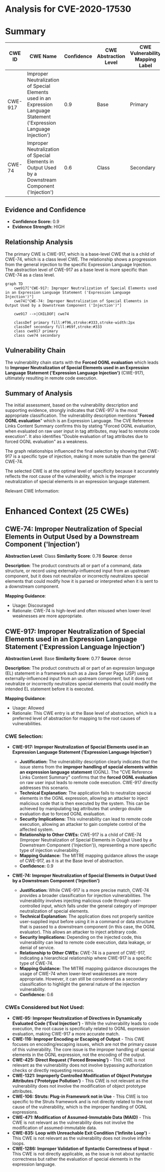 # Analysis for CVE-2020-17530

# Summary
| CWE ID  | CWE Name   | Confidence | CWE Abstraction Level | CWE Vulnerability Mapping Label | CWE-Vulnerability Mapping Notes |
|--------------|-------------------------------------------------------------------------------------------------|------------------|---------------------------|------------------------------------|------------------------------------------------------------------------------------------------------------------------------------|
| CWE-917  | Improper Neutralization of Special Elements used in an Expression Language Statement ('Expression Language Injection') | 0.9 | Base   | Primary | Allowed |
| CWE-74  | Improper Neutralization of Special Elements in Output Used by a Downstream Component ('Injection') | 0.6 | Class  | Secondary | Discouraged |

## Evidence and Confidence

*   **Confidence Score:** 0.9
*   **Evidence Strength:** HIGH

## Relationship Analysis
The primary CWE is CWE-917, which is a base-level CWE that is a child of CWE-74, which is a class level CWE. The relationship shows a progression from the general injection to the specific Expression Language Injection. The abstraction level of CWE-917 as a base level is more specific than CWE-74 as a class level.

```mermaid
graph TD
    cwe917["CWE-917: Improper Neutralization of Special Elements used in an Expression Language Statement ('Expression Language Injection')"]
    cwe74["CWE-74: Improper Neutralization of Special Elements in Output Used by a Downstream Component ('Injection')"]

    cwe917 -->|CHILDOF| cwe74

    classDef primary fill:#f96,stroke:#333,stroke-width:2px
    classDef secondary fill:#69f,stroke:#333
    class cwe917 primary
    class cwe74 secondary
```

## Vulnerability Chain
The vulnerability chain starts with the **Forced OGNL evaluation** which leads to **Improper Neutralization of Special Elements used in an Expression Language Statement ('Expression Language Injection')** (CWE-917), ultimately resulting in remote code execution.

## Summary of Analysis
The initial assessment, based on the vulnerability description and supporting evidence, strongly indicates that CWE-917 is the most appropriate classification. The vulnerability description mentions "**Forced OGNL evaluation**" which is an Expression Language. The CVE Reference Links Content Summary confirms this by stating "Forced OGNL evaluation, when evaluated on raw user input in tag attributes, may lead to remote code execution". It also identifies "Double evaluation of tag attributes due to forced OGNL evaluation" as a weakness.

The graph relationships influenced the final selection by showing that CWE-917 is a specific type of injection, making it more suitable than the general CWE-74.

The selected CWE is at the optimal level of specificity because it accurately reflects the root cause of the vulnerability, which is the improper neutralization of special elements in an expression language statement.

Relevant CWE Information:

# Enhanced Context (25 CWEs)

## CWE-74: Improper Neutralization of Special Elements in Output Used by a Downstream Component ('Injection')
**Abstraction Level**: Class
**Similarity Score**: 0.78
**Source**: dense

**Description**:
The product constructs all or part of a command, data structure, or record using externally-influenced input from an upstream component, but it does not neutralize or incorrectly neutralizes special elements that could modify how it is parsed or interpreted when it is sent to a downstream component.

**Mapping Guidance**:
- Usage: Discouraged
- Rationale: CWE-74 is high-level and often misused when lower-level weaknesses are more appropriate.

## CWE-917: Improper Neutralization of Special Elements used in an Expression Language Statement ('Expression Language Injection')
**Abstraction Level**: Base
**Similarity Score**: 0.77
**Source**: dense

**Description**:
The product constructs all or part of an expression language (EL) statement in a framework such as a Java Server Page (JSP) using externally-influenced input from an upstream component, but it does not neutralize or incorrectly neutralizes special elements that could modify the intended EL statement before it is executed.

**Mapping Guidance**:
- Usage: Allowed
- Rationale: This CWE entry is at the Base level of abstraction, which is a preferred level of abstraction for mapping to the root causes of vulnerabilities.

### CWE Selection:

*   **CWE-917: Improper Neutralization of Special Elements used in an Expression Language Statement ('Expression Language Injection')**
    *   **Justification:** The vulnerability description clearly indicates that the issue stems from the **improper handling of special elements within an expression language statement** (OGNL). The "CVE Reference Links Content Summary" confirms that the **forced OGNL evaluation** on raw user input leads to remote code execution. CWE-917 directly addresses this scenario.
    *   **Technical Explanation:** The application fails to neutralize special elements in the OGNL expression, allowing an attacker to inject malicious code that is then executed by the system. This can be achieved by manipulating tag attributes that undergo double evaluation due to forced OGNL evaluation.
    *   **Security Implications:** This vulnerability can lead to remote code execution, allowing an attacker to gain complete control of the affected system.
    *   **Relationship to Other CWEs:** CWE-917 is a child of CWE-74 (Improper Neutralization of Special Elements in Output Used by a Downstream Component ('Injection')), representing a more specific type of injection vulnerability.
    *   **Mapping Guidance:** The MITRE mapping guidance allows the usage of CWE-917, as it is at the Base level of abstraction.
    *   **Confidence:** 0.9

*   **CWE-74: Improper Neutralization of Special Elements in Output Used by a Downstream Component ('Injection')**
    *   **Justification:** While CWE-917 is a more precise match, CWE-74 provides a broader classification for injection vulnerabilities. The vulnerability involves injecting malicious code through user-controlled input, which falls under the general category of improper neutralization of special elements.
    *   **Technical Explanation:** The application does not properly sanitize user-supplied input before using it in a command or data structure that is passed to a downstream component (in this case, the OGNL evaluator). This allows an attacker to inject arbitrary code.
    *   **Security Implications:** Depending on the injected code, this vulnerability can lead to remote code execution, data leakage, or denial of service.
    *   **Relationship to Other CWEs:** CWE-74 is a parent of CWE-917, indicating a hierarchical relationship where CWE-917 is a specific type of CWE-74.
    *   **Mapping Guidance:** The MITRE mapping guidance discourages the usage of CWE-74 when lower-level weaknesses are more appropriate. However, it can still be considered as a secondary classification to highlight the general nature of the injection vulnerability.
    *   **Confidence:** 0.6

### CWEs Considered but Not Used:

*   **CWE-95: Improper Neutralization of Directives in Dynamically Evaluated Code ('Eval Injection')** - While the vulnerability leads to code execution, the root cause is specifically related to OGNL expression evaluation, making CWE-917 a more accurate match.
*   **CWE-116: Improper Encoding or Escaping of Output** - This CWE focuses on encoding/escaping issues, which are not the primary cause of this vulnerability. The core issue is the improper handling of special elements in the OGNL expression, not the encoding of the output.
*   **CWE-425: Direct Request ('Forced Browsing')** - This CWE is not relevant as the vulnerability does not involve bypassing authorization checks or directly requesting resources.
*   **CWE-1321: Improperly Controlled Modification of Object Prototype Attributes ('Prototype Pollution')** - This CWE is not relevant as the vulnerability does not involve the modification of object prototype attributes.
*   **CWE-106: Struts: Plug-in Framework not in Use** - This CWE is too specific to the Struts framework and is not directly related to the root cause of the vulnerability, which is the improper handling of OGNL expressions.
*   **CWE-471: Modification of Assumed-Immutable Data (MAID)** - This CWE is not relevant as the vulnerability does not involve the modification of assumed-immutable data.
*   **CWE-835: Loop with Unreachable Exit Condition ('Infinite Loop')** - This CWE is not relevant as the vulnerability does not involve infinite loops.
*   **CWE-1286: Improper Validation of Syntactic Correctness of Input** - This CWE is not directly applicable, as the issue is not about syntactic correctness but rather the evaluation of special elements in the expression language.